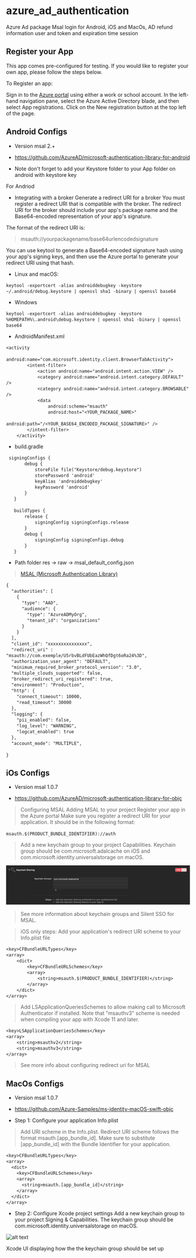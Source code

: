 # azure_ad_authentication

Azure Ad package Msal login for Android, iOS and MacOs, AD refund information user and token and expiration time session

## Register your App
This app comes pre-configured for testing. If you would like to register your own app, please follow the steps below.

To Register an app:


Sign in to the [Azure portal](https://github.com/Azure-Samples/ms-identity-macOS-swift-objc#:~:text=in%20to%20the-,Azure%20portal,-using%20either%20a) using either a work or school account.
In the left-hand navigation pane, select the Azure Active Directory blade, and then select App registrations.
Click on the New registration button at the top left of the page.

## Android Configs
* Version msal 2.+
- https://github.com/AzureAD/microsoft-authentication-library-for-android

- Note don't forget to add your Keystore folder to your App folder on android
with keystore key

For Andriod

* Integrating with a broker
Generate a redirect URI for a broker
You must register a redirect URI that is compatible with the broker. The redirect URI for the broker should include your app's package name and the Base64-encoded representation of your app's signature.

The format of the redirect URI is:
>msauth://yourpackagename/base64urlencodedsignature

You can use keytool to generate a Base64-encoded signature hash using your app's signing keys, and then use the Azure portal to generate your redirect URI using that hash.
- Linux and macOS:
```
keytool -exportcert -alias androiddebugkey -keystore ~/.android/debug.keystore | openssl sha1 -binary | openssl base64
```
- Windows
```
keytool -exportcert -alias androiddebugkey -keystore %HOMEPATH%\.android\debug.keystore | openssl sha1 -binary | openssl base64
```
* AndroidManifest.xml
```
<activity
        android:name="com.microsoft.identity.client.BrowserTabActivity">
        <intent-filter>
            <action android:name="android.intent.action.VIEW" />
            <category android:name="android.intent.category.DEFAULT" />
            <category android:name="android.intent.category.BROWSABLE" />
            <data
                android:scheme="msauth"
                android:host="<YOUR_PACKAGE_NAME>"
                android:path="/<YOUR_BASE64_ENCODED_PACKAGE_SIGNATURE>" />
        </intent-filter>
    </activity>
 ```

 * build.gradle
 ```
  signingConfigs {
        debug {
            storeFile file("Keystore/debug.keystore")
            storePassword 'android'
            keyAlias 'androiddebugkey'
            keyPassword 'android'
        }
    }

    buildTypes {
        release {
            signingConfig signingConfigs.release
        }
        debug {
            signingConfig signingConfigs.debug
        }
    }
 ```

* Path folder res -> raw ->  msal_default_config.json
> [MSAL (Microsoft Authentication Library)](https://docs.microsoft.com/pt-br/azure/active-directory/develop/msal-configuration)

```
{
  "authorities": [
    {
      "type": "AAD",
      "audience": {
        "type": "AzureADMyOrg",
        "tenant_id": "organizations"
      }
    }
  ],
  "client_id": "xxxxxxxxxxxxxxx",
  "redirect_uri" : "msauth://com.exemple/U5rbvBLdFUbEazWhQfDgt6oRa24%3D",
  "authorization_user_agent": "DEFAULT",
  "minimum_required_broker_protocol_version": "3.0",
  "multiple_clouds_supported": false,
  "broker_redirect_uri_registered": true,
  "environment": "Production",
  "http": {
    "connect_timeout": 10000,
    "read_timeout": 30000
  },
  "logging": {
    "pii_enabled": false,
    "log_level": "WARNING",
    "logcat_enabled": true
  },
  "account_mode": "MULTIPLE",

}
```

## iOs Configs
* Version msal 1.0.7
- https://github.com/AzureAD/microsoft-authentication-library-for-objc



> Configuring MSAL
Adding MSAL to your project
Register your app in the Azure portal
Make sure you register a redirect URI for your application. It should be in the following format:

`
msauth.$(PRODUCT_BUNDLE_IDENTIFIER)://auth
`

> Add a new keychain group to your project Capabilities. Keychain group should be com.microsoft.adalcache on iOS and com.microsoft.identity.universalstorage on macOS.

![alt text](https://raw.githubusercontent.com/AzureAD/microsoft-authentication-library-for-objc/dev/Images/keychain_example.png)

> See more information about keychain groups and Silent SSO for MSAL.

>iOS only steps:
Add your application's redirect URI scheme to your Info.plist file

```
<key>CFBundleURLTypes</key>
<array>
    <dict>
        <key>CFBundleURLSchemes</key>
        <array>
            <string>msauth.$(PRODUCT_BUNDLE_IDENTIFIER)</string>
        </array>
    </dict>
</array>
```
>Add LSApplicationQueriesSchemes to allow making call to Microsoft Authenticator if installed.
Note that "msauthv3" scheme is needed when compiling your app with Xcode 11 and later.
```
<key>LSApplicationQueriesSchemes</key>
<array>
	<string>msauthv2</string>
	<string>msauthv3</string>
</array>
```
>See more info about configuring redirect uri for MSAL


## MacOs Configs
* Version msal 1.0.7
- https://github.com/Azure-Samples/ms-identity-macOS-swift-objc

- Step 1: Configure your application Info.plist
> Add URI scheme in the Info.plist. Redirect URI scheme follows the format msauth.[app_bundle_id]. Make sure to substitute [app_bundle_id] with the Bundle Identifier for your application.
```
<key>CFBundleURLTypes</key>
<array>
  <dict>
    <key>CFBundleURLSchemes</key>
    <array>
      <string>msauth.[app_bundle_id]</string>
    </array>
  </dict>
</array>
```
- Step 2: Configure Xcode project settings
Add a new keychain group to your project Signing & Capabilities. The keychain group should be com.microsoft.identity.universalstorage on macOS.

![alt text](https://raw.githubusercontent.com/Azure-Samples/ms-identity-macOS-swift-objc/master/images/iosintro-keychainShare.png)

Xcode UI displaying how the the keychain group should be set up
